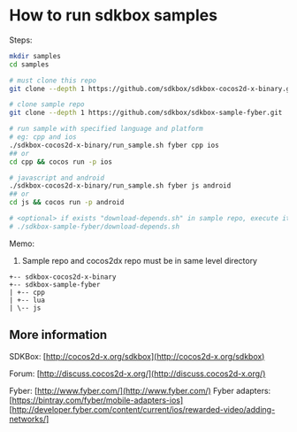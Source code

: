 
# How to run sdkbox samples

Steps:

~~~bash
mkdir samples
cd samples

# must clone this repo
git clone --depth 1 https://github.com/sdkbox/sdkbox-cocos2d-x-binary.git

# clone sample repo
git clone --depth 1 https://github.com/sdkbox/sdkbox-sample-fyber.git

# run sample with specified language and platform
# eg: cpp and ios
./sdkbox-cocos2d-x-binary/run_sample.sh fyber cpp ios
## or
cd cpp && cocos run -p ios

# javascript and android
./sdkbox-cocos2d-x-binary/run_sample.sh fyber js android
## or
cd js && cocos run -p android

# <optional> if exists "download-depends.sh" in sample repo, execute it
# ./sdkbox-sample-fyber/download-depends.sh

~~~

Memo:

1.  Sample repo and cocos2dx repo must be in same level directory

~~~
+-- sdkbox-cocos2d-x-binary
+-- sdkbox-sample-fyber
| +-- cpp
| +-- lua
| \-- js
~~~

## More information
SDKBox:
[http://cocos2d-x.org/sdkbox](http://cocos2d-x.org/sdkbox)

Forum:
[http://discuss.cocos2d-x.org/](http://discuss.cocos2d-x.org/)

Fyber:
[http://www.fyber.com/](http://www.fyber.com/)
Fyber adapters:
[https://bintray.com/fyber/mobile-adapters-ios]
[http://developer.fyber.com/content/current/ios/rewarded-video/adding-networks/]
